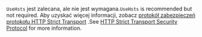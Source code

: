 <span data-ttu-id="1c4f6-101">`UseHsts` jest zalecana, ale nie jest wymagana.</span><span class="sxs-lookup"><span data-stu-id="1c4f6-101">`UseHsts` is recommended but not required.</span></span> <span data-ttu-id="1c4f6-102">Aby uzyskać więcej informacji, zobacz [protokół zabezpieczeń protokołu HTTP Strict Transport](xref:security/enforcing-ssl#http-strict-transport-security-protocol-hsts) .</span><span class="sxs-lookup"><span data-stu-id="1c4f6-102">See [HTTP Strict Transport Security Protocol](xref:security/enforcing-ssl#http-strict-transport-security-protocol-hsts) for more information.</span></span>
